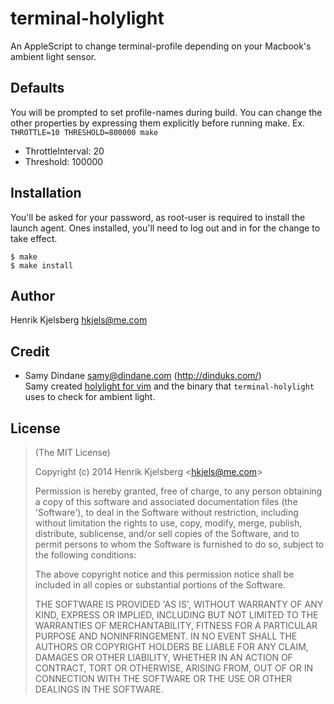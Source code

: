 
terminal-holylight
==================

An AppleScript to change terminal-profile depending on your Macbook's
ambient light sensor.


Defaults
--------

You will be prompted to set profile-names during build. You can change the
other properties by expressing them explicitly before running make.
Ex. `THROTTLE=10 THRESHOLD=800000 make`

- ThrottleInterval: 20
- Threshold: 100000


Installation
------------

You'll be asked for your password, as root-user is required to install the
launch agent. Ones installed, you'll need to log out and in for the change
to take effect.

    $ make
    $ make install


Author
------

Henrik Kjelsberg <hkjels@me.com>


Credit
------

- Samy Dindane <samy@dindane.com> (http://dinduks.com/)  
  Samy created [holylight for vim](https://github.com/Dinduks/vim-holylight)
  and the binary that `terminal-holylight` uses to check for ambient light.


License
-------

> (The MIT License)
>
> Copyright (c) 2014 Henrik Kjelsberg &lt;hkjels@me.com&gt;
>
> Permission is hereby granted, free of charge, to any person obtaining
> a copy of this software and associated documentation files (the
> 'Software'), to deal in the Software without restriction, including
> without limitation the rights to use, copy, modify, merge, publish,
> distribute, sublicense, and/or sell copies of the Software, and to
> permit persons to whom the Software is furnished to do so, subject to
> the following conditions:
>
> The above copyright notice and this permission notice shall be
> included in all copies or substantial portions of the Software.
>
> THE SOFTWARE IS PROVIDED 'AS IS', WITHOUT WARRANTY OF ANY KIND,
> EXPRESS OR IMPLIED, INCLUDING BUT NOT LIMITED TO THE WARRANTIES OF
> MERCHANTABILITY, FITNESS FOR A PARTICULAR PURPOSE AND NONINFRINGEMENT.
> IN NO EVENT SHALL THE AUTHORS OR COPYRIGHT HOLDERS BE LIABLE FOR ANY
> CLAIM, DAMAGES OR OTHER LIABILITY, WHETHER IN AN ACTION OF CONTRACT,
> TORT OR OTHERWISE, ARISING FROM, OUT OF OR IN CONNECTION WITH THE
> SOFTWARE OR THE USE OR OTHER DEALINGS IN THE SOFTWARE.

